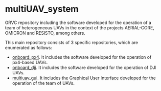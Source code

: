 # multiUAV_system
GRVC repository including the software developed for the operation of a team of heterogeneous UAVs in the context of the projects AERIAL-CORE, OMICRON and RESISTO, among others.

This main repository consists of 3 specific repositories, which are enumerated as follows:
- [onboard_px4](https://github.com/alvcaballero/onboard_px4). It includes the software developed for the operation of px4-based UAVs.
- [onboard_dji](https://github.com/alvcaballero/onboard_dji). It includes the software developed for the operation of DJI UAVs.
- [multiuav_gui](https://github.com/alvcaballero/multiuav_gui). It includes the Graphical User Interface developed for the operation of the team of UAVs.
